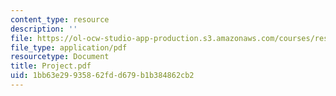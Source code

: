 ```yaml
---
content_type: resource
description: ''
file: https://ol-ocw-studio-app-production.s3.amazonaws.com/courses/res-18-002-introduction-to-matlab-spring-2008/1bb63e29935862fdd679b1b384862cb2_Project.pdf
file_type: application/pdf
resourcetype: Document
title: Project.pdf
uid: 1bb63e29-9358-62fd-d679-b1b384862cb2
---
```

